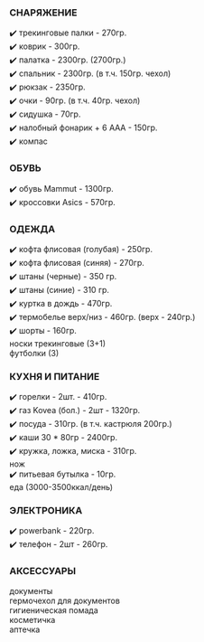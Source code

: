 ### СНАРЯЖЕНИЕ
:heavy_check_mark: трекинговые палки - 270гр.  
:heavy_check_mark: коврик - 300гр.  
:heavy_check_mark: палатка - 2300гр. (2700гр.)     
:heavy_check_mark: спальник - 2300гр. (в т.ч. 150гр. чехол)   
:heavy_check_mark: рюкзак - 2350гр.   
:heavy_check_mark: очки - 90гр. (в т.ч. 40гр. чехол)   
:heavy_check_mark: сидушка - 70гр.   
:heavy_check_mark: налобный фонарик + 6 AAA - 150гр.   
:heavy_check_mark: компас     
### ОБУВЬ
:heavy_check_mark: обувь Mammut - 1300гр.  
:heavy_check_mark: кроссовки Asics - 570гр.     
### ОДЕЖДА
:heavy_check_mark: кофта флисовая (голубая) - 250гр.  
:heavy_check_mark: кофта флисовая (синяя) - 270гр.  
:heavy_check_mark: штаны (черные) - 350 гр.  
:heavy_check_mark: штаны (синие) - 310 гр.   
:heavy_check_mark: куртка в дождь - 470гр.  
:heavy_check_mark: термобелье верх/низ - 460гр. (верх - 240гр.)   
:heavy_check_mark: шорты - 160гр.     
носки трекинговые (3+1)  
футболки (3)  
### КУХНЯ И ПИТАНИЕ
:heavy_check_mark: горелки - 2шт. - 410гр.    
:heavy_check_mark: газ Kovea (бол.) - 2шт - 1320гр.   
:heavy_check_mark: посуда - 310гр. (в т.ч. кастрюля 200гр.)  
:heavy_check_mark: каши 30 * 80гр - 2400гр.  
:heavy_check_mark: кружка, ложка, миска - 310гр.    
нож  
:heavy_check_mark: питьевая бутылка - 10гр.   
еда (3000-3500ккал/день)   
### ЭЛЕКТРОНИКА
:heavy_check_mark: powerbank - 220гр.  
:heavy_check_mark: телефон - 2шт - 260гр.     
### АКСЕССУАРЫ
документы  
гермочехол для документов  
гигиеническая помада  
косметичка  
аптечка  
